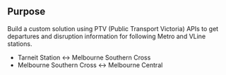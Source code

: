 ## Purpose


Build a custom solution using PTV (Public Transport Victoria) APIs to get departures and disruption information for following Metro and VLine stations.

- Tarneit Station <-> Melbourne Southern Cross
- Melbourne Southern Cross <-> Melbourne Central
